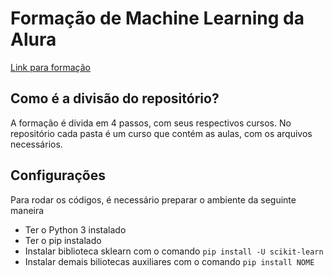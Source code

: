 # Formação de Machine Learning da Alura

[Link para formação](https://cursos.alura.com.br/formacao-machine-learning)

## Como é a divisão do repositório?

A formação é divida em 4 passos, com seus respectivos cursos.
No repositório cada pasta é um curso que contém as aulas, com os arquivos necessários.


## Configurações

Para rodar os códigos, é necessário preparar o ambiente da seguinte maneira

* Ter o Python 3 instalado
* Ter o pip instalado
* Instalar biblioteca sklearn com o comando `` pip install -U scikit-learn ``
* Instalar demais biliotecas auxiliares com o comando ``pip install NOME``
